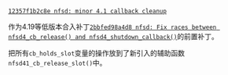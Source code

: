 [`12357f1b2c8e nfsd: minor 4.1 callback cleanup`](https://lore.kernel.org/all/20191108175228.GB758@fieldses.org/)

作为4.19等低版本合入补丁[`2bbfed98a4d8 nfsd: Fix races between nfsd4_cb_release() and nfsd4_shutdown_callback()`](https://chenxiaosong.com/courses/kernel/patches/nfsd-Fix-races-between-nfsd4_cb_release-and-nfsd4_sh.html)的前置补丁。

把所有`cb_holds_slot`变量的操作放到了新引入的辅助函数`nfsd41_cb_release_slot()`中。